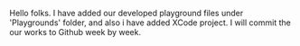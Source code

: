 Hello folks.
I have added our developed playground files under 'Playgrounds' folder, and also i have added XCode project.
I will commit the our works to Github week by week.

